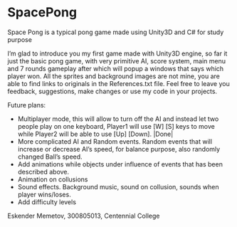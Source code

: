 # SpacePong
Space Pong is a typical pong game made using Unity3D and C# for study purpose 



I’m glad to introduce you my first game made with Unity3D engine, so far it just the basic pong game, with very primitive AI, score system, main menu and 7 rounds gameplay after which will popup a windows that says which player won. All the sprites and background images are not mine, you are able to find links to originals in the References.txt file. Feel free to leave you feedback, suggestions, make changes or use my code in your projects.

Future plans: 
- Multiplayer mode, this will allow to turn off the AI and instead let two people play on one keyboard, Player1 will use [W] [S] keys to move while Player2 will be able to use [Up] [Down].  |Done|
- More complicated AI and Random events. Random events that will increase or decrease AI’s speed, for balance purpose, also randomly changed Ball’s speed.
- Add animations while objects under influence of events that has been described above. 
- Animation on collusions 
- Sound effects. Background music, sound on collusion, sounds when player wins/loses. 
- Add difficulty levels 

Eskender Memetov, 300805013, Centennial College

